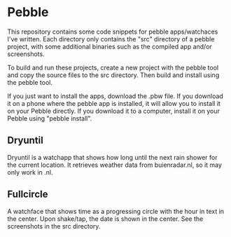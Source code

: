# Pebble

This repository contains some code snippets for pebble apps/watchaces I've written. Each directory only contains the "src" directory of a pebble project, with some additional binaries such as the compiled app and/or screenshots.

To build and run these projects, create a new project with the pebble tool and copy the source files to the src directory. Then build and install using the pebble tool.

If you just want to install the apps, download the .pbw file. If you download it on a phone where the pebble app is installed, it will allow you to install it on your Pebble directly. If you download it to a computer, install it on your Pebble using "pebble install".

## Dryuntil
Dryuntil is a watchapp that shows how long until the next rain shower for the current location. It retrieves weather data from buienradar.nl, so it may only work in .nl.

## Fullcircle
A watchface that shows time as a progressing circle with the hour in text in the center. Upon shake/tap, the date is shown in the center. See the screenshots in the src directory.

